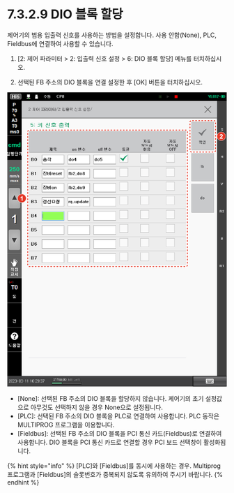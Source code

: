 # 7.3.2.9 DIO 블록 할당

제어기의 범용 입출력 신호를 사용하는 방법을 설정합니다. 사용 안함\(None\), PLC, Fieldbus에 연결하여 사용할 수 있습니다.

1.	\[2: 제어 파라미터 &gt; 2: 입출력 신호 설정 &gt; 6: DIO 블록 할당\] 메뉴를 터치하십시오.

2.	선택된 FB 주소의 DIO 블록을 연결 설정한 후 \[OK\] 버튼을 터치하십시오.

![](../../../.gitbook/assets/image%20%2845%29.png)

* \[None\]: 선택된 FB 주소의 DIO 블록을 할당하지 않습니다. 제어기의 초기 설정값으로 아무것도 선택하지 않을 경우 None으로 설정됩니다.
* \[PLC\]: 선택된 FB 주소의 DIO 블록을 PLC로 연결하여 사용합니다. PLC 동작은 MULTIPROG 프로그램을 이용합니다.
* \[Fieldbus\]: 선택된 FB 주소의 DIO 블록을 PCI 통신 카드\(Fieldbus\)로 연결하여 사용합니다. DIO 블록을 PCI 통신 카드로 연결할 경우 PCI 보드 선택창이 활성화됩니다.

{% hint style="info" %}
\[PLC\]와 \[Fieldbus\]를 동시에 사용하는 경우. Multiprog 프로그램과 \[Fieldbus\]의 슬롯번호가 중복되지 않도록 유의하여 주시기 바랍니다.
{% endhint %}



